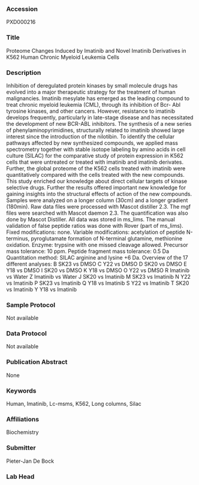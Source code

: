 ### Accession
PXD000216

### Title
Proteome Changes Induced by Imatinib and Novel Imatinib Derivatives in K562 Human Chronic Myeloid Leukemia Cells

### Description
Inhibition of deregulated protein kinases by small molecule drugs has evolved into a major therapeutic strategy for the treatment of human malignancies. Imatinib mesylate has emerged as the leading compound to treat chronic myeloid leukemia (CML), through its inhibition of Bcr- Abl tyrosine kinases, and other cancers. However, resistance to imatinib develops frequently, particularly in late-stage disease and has necessitated the development of new BCR-ABL inhibitors. The synthesis of a new series of phenylaminopyrimidines, structurally related to imatinib showed large interest since the introduction of the nilotibin. To identify the cellular pathways affected by new synthesized compounds, we applied mass spectrometry together with stable isotope labeling by amino acids in cell culture (SILAC) for the comparative study of protein expression in K562 cells that were untreated or treated with imatinib and imatinib derivates. Further, the global proteome of the K562 cells treated with imatinib were quantitatively compared with the cells treated with the new compounds. This study enriched our knowledge about direct cellular targets of kinase selective drugs. Further the results offered important new knowledge for gaining insights into the structural effects of action of the new compounds.  Samples were analyzed on a longer column (30cm) and a longer gradient (180min). Raw data files were processed with Mascot distiller 2.3. The mgf files were searched with Mascot daemon 2.3. The quantification was also done by Mascot Distiller.  All data was stored in ms_lims. The manual validation of false peptide ratios was done with Rover (part of ms_lims).  Fixed modifications: none. Variable modifications: acetylation of peptide N-terminus, pyroglutamate formation of N-terminal glutamine, methionine oxidation. Enzyme: trypsine with one missed cleavage allowed. Precursor mass tolerance: 10 ppm. Peptide fragment mass tolerance: 0.5 Da Quantitation method: SILAC arginine and lysine +6 Da.  Overview of the 17 different analyses: B SK23 vs DMSO C Y22 vs DMSO D SK20 vs DMSO E Y18 vs DMSO I SK20 vs DMSO K Y18 vs DMSO O Y22 vs DMSO R Imatinib vs Water Z Imatinib vs Water J SK20 vs Imatinib M SK23 vs Imatinib N Y22 vs Imatinib P SK23 vs Imatinib Q Y18 vs Imatinib S Y22 vs Imatinib T SK20 vs Imatinib Y Y18 vs Imatinib

### Sample Protocol
Not available

### Data Protocol
Not available

### Publication Abstract
None

### Keywords
Human, Imatinib, Lc-msms, K562, Long columns, Silac

### Affiliations
Biochemistry

### Submitter
Pieter-Jan De Bock

### Lab Head


